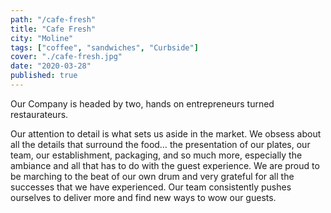 ```yaml
---
path: "/cafe-fresh"
title: "Cafe Fresh"
city: "Moline"
tags: ["coffee", "sandwiches", "Curbside"]
cover: "./cafe-fresh.jpg"
date: "2020-03-28"
published: true
---
```


Our Company is headed by two, hands on entrepreneurs turned restaurateurs.

Our attention to detail is what sets us aside in the market. We obsess about all the details that surround the food… the presentation of our plates, our team, our establishment, packaging, and so much more, especially the ambiance and all that has to do with the guest experience. We are proud to be marching to the beat of our own drum and very grateful for all the successes that we have experienced. Our team consistently pushes ourselves to deliver more and find new ways to wow our guests.

